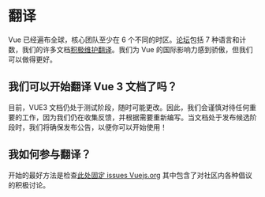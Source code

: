 # 翻译

Vue 已经遍布全球，核心团队至少在 6 个不同的时区。[论坛](https://forum.vuejs.org/)包括 7 种语言和计数，我们的许多文档[积极维护翻译](https://github.com/vuejs?utf8=%E2%9C%93&q=vuejs.org)。我们为 Vue 的国际影响力感到骄傲，但我们可以做得更好。

## 我们可以开始翻译 Vue 3 文档了吗？

目前，VUE3 文档仍处于测试阶段，随时可能更改。因此，我们会谨慎对待任何重要的工作，因为我们仍在收集反馈，并根据需要重新编写。当文档处于发布候选阶段时，我们将确保发布公告，以便你可以开始使用！

## 我如何参与翻译？

开始的最好方法是检查[此处固定 issues Vuejs.org](https://github.com/vuejs/vuejs.org/issues/2015) 其中包含了对社区内各种倡议的积极讨论。